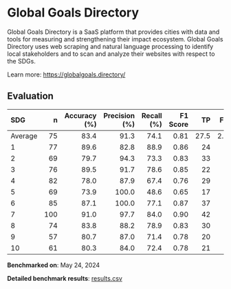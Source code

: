# Global Goals Directory

Global Goals Directory is a SaaS platform that provides cities with data and
tools for measuring and strengthening their impact ecosystem. Global Goals
Directory uses web scraping and natural language processing to identify local
stakeholders and to scan and analyze their websites with respect to the SDGs.


Learn more: https://globalgoals.directory/

## Evaluation

| SDG     |   n |   Accuracy (%) |   Precision (%) |   Recall (%) |   F1 Score |   TP |   FP |   TN |   FN |
|:--------|----:|---------------:|----------------:|-------------:|-----------:|-----:|-----:|-----:|-----:|
| Average |  75 |           83.4 |            91.3 |         74.1 |       0.81 | 27.5 |  2.5 | 35.4 |  9.6 |
| 1       |  77 |           89.6 |            82.8 |         88.9 |       0.86 |   24 |    5 |   45 |    3 |
| 2       |  69 |           79.7 |            94.3 |         73.3 |       0.83 |   33 |    2 |   22 |   12 |
| 3       |  76 |           89.5 |            91.7 |         78.6 |       0.85 |   22 |    2 |   46 |    6 |
| 4       |  82 |           78.0 |            87.9 |         67.4 |       0.76 |   29 |    4 |   35 |   14 |
| 5       |  69 |           73.9 |           100.0 |         48.6 |       0.65 |   17 |    0 |   34 |   18 |
| 6       |  85 |           87.1 |           100.0 |         77.1 |       0.87 |   37 |    0 |   37 |   11 |
| 7       | 100 |           91.0 |            97.7 |         84.0 |       0.90 |   42 |    1 |   49 |    8 |
| 8       |  74 |           83.8 |            88.2 |         78.9 |       0.83 |   30 |    4 |   32 |    8 |
| 9       |  57 |           80.7 |            87.0 |         71.4 |       0.78 |   20 |    3 |   26 |    8 |
| 10      |  61 |           80.3 |            84.0 |         72.4 |       0.78 |   21 |    4 |   28 |    8 |

**Benchmarked on**: May 24, 2024

**Detailed benchmark results**: [results.csv](results.csv)
